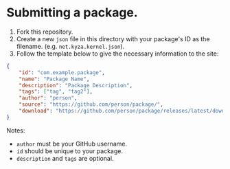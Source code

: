 # Submitting a package.

1. Fork this repository.
2. Create a new `json` file in this directory with your package's ID as the filename. (e.g. `net.kyza.kernel.json`).
3. Follow the template below to give the necessary information to the site:

```json
{
    "id": "com.example.package",
    "name": "Package Name",
    "description": "Package Description",
    "tags": ["tag", "tag2"],
    "author": "person",
    "source": "https://github.com/person/package/",
    "download": "https://github.com/person/package/releases/latest/download/package.asar"
}
```

Notes:
- `author` must be your GitHub username.
- `id` should be unique to your package.
- `description` and `tags` are optional.